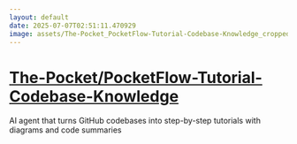 ```yaml
---
layout: default
date: 2025-07-07T02:51:11.470929
image: assets/The-Pocket_PocketFlow-Tutorial-Codebase-Knowledge_cropped.png
---
```


# [The-Pocket/PocketFlow-Tutorial-Codebase-Knowledge](https://github.com/The-Pocket/PocketFlow-Tutorial-Codebase-Knowledge)

AI agent that turns GitHub codebases into step-by-step tutorials with diagrams and code summaries
